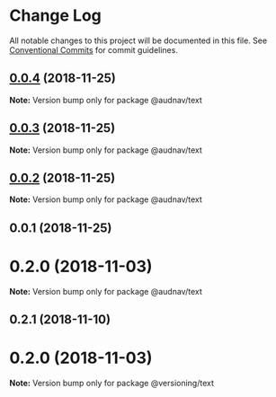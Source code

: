 # Change Log

All notable changes to this project will be documented in this file.
See [Conventional Commits](https://conventionalcommits.org) for commit guidelines.

## [0.0.4](https://github.com/audriusnavickas/versioning/compare/@audnav/text@0.0.3...@audnav/text@0.0.4) (2018-11-25)

**Note:** Version bump only for package @audnav/text





## [0.0.3](https://github.com/audriusnavickas/versioning/compare/@audnav/text@0.0.2...@audnav/text@0.0.3) (2018-11-25)

**Note:** Version bump only for package @audnav/text





## [0.0.2](https://github.com/audriusnavickas/versioning/compare/@audnav/text@0.0.1...@audnav/text@0.0.2) (2018-11-25)

**Note:** Version bump only for package @audnav/text





## 0.0.1 (2018-11-25)



# 0.2.0 (2018-11-03)

**Note:** Version bump only for package @audnav/text





## 0.2.1 (2018-11-10)



# 0.2.0 (2018-11-03)

**Note:** Version bump only for package @versioning/text
